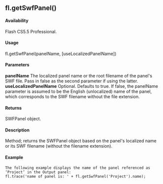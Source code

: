 ## fl.getSwfPanel()

#### Availability

Flash CS5.5 Professional.

#### Usage

fl.getSwfPanel(panelName, \[useLocalizedPanelName\])

#### Parameters

**panelName** The localized panel name or the root filename of the panel's SWF file. Pass in false as the second parameter if using the latter.
**useLocalizedPanelName** Optional. Defaults to true. If false, the panelName parameter is assumed to be the English (unlocalized) name of the panel, which corresponds to the SWF filename without the file extension.

#### Returns

SWFPanel object.

#### Description

Method; returns the SWFPanel object based on the panel's localized name or its SWF filename (without the filename extension).

#### Example

```
The following example displays the name of the panel referenced as ‘Project’ in the Output panel:
fl.trace('name of panel is: ' + fl.getSwfPanel('Project').name);

```